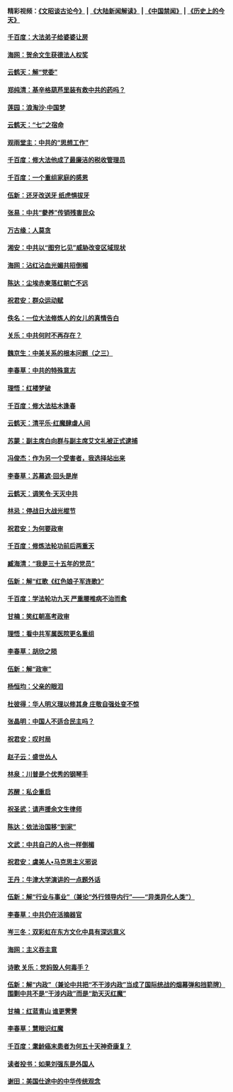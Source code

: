 #### 精彩视频：[《文昭谈古论今》](https://github.com/gfw-breaker/wenzhao/blob/master/README.md?t=11240631) | [《大陆新闻解读》](https://github.com/gfw-breaker/ntdtv-comedy/blob/master/README.md?t=11240631) | [《中国禁闻》](https://github.com/gfw-breaker/ntdtv-news/blob/master/README.md?t=11240631) | [《历史上的今天》](https://github.com/gfw-breaker/today-in-history/blob/master/README.md?t=11240631) 

#### [千百度：大法弟子给婆婆让房](../pages/nsc993/n10870567.md?t=11240631) 

#### [海网：贺余文生获德法人权奖](../pages/nsc993/n10869990.md?t=11240631) 

#### [云鹤天：解“党委”](../pages/nsc993/n10869977.md?t=11240631) 

#### [郑纯清：基辛格葫芦里装有救中共的药吗？](../pages/nsc993/n10868192.md?t=11240631) 

#### [莲园：浪淘沙‧中国梦](../pages/nsc993/n10868184.md?t=11240631) 

#### [云鹤天：“七”之宿命](../pages/nsc993/n10868163.md?t=11240631) 

#### [观雨堂主：中共的“思想工作”](../pages/nsc993/n10868076.md?t=11240631) 

#### [千百度：修大法他成了最廉洁的税收管理员](../pages/nsc993/n10867964.md?t=11240631) 

#### [千百度：一个重组家庭的感恩](../pages/nsc993/n10865204.md?t=11240631) 

#### [伍新：还牙改送牙 纸虎惧拔牙](../pages/nsc993/n10863679.md?t=11240631) 

#### [张易：中共“豢养”传销残害民众](../pages/nsc993/n10864740.md?t=11240631) 

#### [万古缘：人莫贪](../pages/nsc993/n10863667.md?t=11240631) 

#### [湘安：中共以“图穷匕见”威胁改变区域现状](../pages/nsc993/n10864609.md?t=11240631) 

#### [海网：沾红沾血光媚共招倒楣](../pages/nsc993/n10863591.md?t=11240631) 

#### [陈达：尘埃赤柬落红朝亡不远](../pages/nsc993/n10863562.md?t=11240631) 

#### [祝君安：群众运动赋](../pages/nsc993/n10863448.md?t=11240631) 

#### [佚名：一位大法修炼人的女儿的真情告白](../pages/nsc993/n10861395.md?t=11240631) 

#### [关乐：中共何时不再存在？](../pages/nsc993/n10860742.md?t=11240631) 

#### [魏京生：中美关系的根本问题（之三）](../pages/nsc993/n10860643.md?t=11240631) 

#### [李春草：中共的特殊意志](../pages/nsc993/n10860705.md?t=11240631) 

#### [理悟：红楼梦破](../pages/nsc993/n10855545.md?t=11240631) 

#### [千百度：修大法枯木逢春](../pages/nsc993/n10855876.md?t=11240631) 

#### [云鹤天：清平乐‧红魔肆虐人间](../pages/nsc993/n10855540.md?t=11240631) 

#### [苏蒙：副主席白向群与副主席艾文礼被正式逮捕](../pages/nsc993/n10853816.md?t=11240631) 

#### [冯俊杰：作为另一个受害者，我选择站出来](../pages/nsc993/n10854203.md?t=11240631) 

#### [李春草：苏幕遮‧回头是岸](../pages/nsc993/n10853697.md?t=11240631) 

#### [云鹤天：调笑令‧天灭中共](../pages/nsc993/n10852934.md?t=11240631) 

#### [林忌：停战日大战光棍节](../pages/nsc993/n10852809.md?t=11240631) 

#### [祝君安：为何要政审](../pages/nsc993/n10852927.md?t=11240631) 

#### [千百度：修炼法轮功前后两重天](../pages/nsc993/n10851915.md?t=11240631) 

#### [臧海清：“我是三十五年的党员”](../pages/nsc993/n10851897.md?t=11240631) 

#### [伍新：解“红歌《红色娘子军连歌》”](../pages/nsc993/n10848346.md?t=11240631) 

#### [千百度：学法轮功九天 严重腰椎病不治而愈](../pages/nsc993/n10848063.md?t=11240631) 

#### [甘楠：笑红朝高考政审](../pages/nsc993/n10848051.md?t=11240631) 

#### [理悟：看中共军属医院更名重组](../pages/nsc993/n10845990.md?t=11240631) 

#### [李春草：胡欣之陨](../pages/nsc993/n10845983.md?t=11240631) 

#### [伍新：解“政审”](../pages/nsc993/n10845884.md?t=11240631) 

#### [杨恒均：父亲的眼泪](../pages/nsc993/n10845825.md?t=11240631) 

#### [杜彼得：华人明义理以修其身 庄敬自强处变不惊](../pages/nsc993/n10844569.md?t=11240631) 

#### [张晶明：中国人不适合民主吗？](../pages/nsc993/n10842769.md?t=11240631) 

#### [祝君安：叹时局](../pages/nsc993/n10840922.md?t=11240631) 

#### [赵子云：盛世怂人](../pages/nsc993/n10840892.md?t=11240631) 

#### [林泉：川普是个优秀的钢琴手](../pages/nsc993/n10840404.md?t=11240631) 

#### [苏醒：私企重启](../pages/nsc993/n10837387.md?t=11240631) 

#### [祝圣武：请声援余文生律师](../pages/nsc993/n10837318.md?t=11240631) 

#### [陈达：依法治国移“到家”](../pages/nsc993/n10837376.md?t=11240631) 

#### [文武：中共自己的人也一样倒楣](../pages/nsc993/n10835647.md?t=11240631) 

#### [祝君安：虞美人•马克思主义邪说](../pages/nsc993/n10835625.md?t=11240631) 

#### [王丹：牛津大学演讲的一点题外话](../pages/nsc993/n10835528.md?t=11240631) 

#### [伍新：解“行业与事业”（兼论“外行领导内行”——“异类异化人类”）](../pages/nsc993/n10835462.md?t=11240631) 

#### [李春草：中共仍在活摘器官](../pages/nsc993/n10832561.md?t=11240631) 

#### [岑三冬：双彩虹在东方文化中具有深远意义](../pages/nsc993/n10832544.md?t=11240631) 

#### [海网：主义吞主意](../pages/nsc993/n10832535.md?t=11240631) 

#### [诗歌 关乐：党妈毁人何毒手？](../pages/nsc993/n10832529.md?t=11240631) 

#### [伍新：解“内政”（兼论中共把“不干涉内政”当成了国际统战的烟幕弹和挡箭牌）围剿中共不是“干涉内政”而是“助天灭红魔”](../pages/nsc993/n10832509.md?t=11240631) 

#### [甘楠：红蓝青山 谁更霁霁](../pages/nsc993/n10832450.md?t=11240631) 

#### [李春草：慧眼识红魔](../pages/nsc993/n10832442.md?t=11240631) 

#### [千百度：耄龄癌末患者为何五十天神奇康复？](../pages/nsc993/n10831080.md?t=11240631) 

#### [读者投书：如果刘强东是外国人](../pages/nsc993/n10830359.md?t=11240631) 

#### [谢田：美国仕途中的中华传统观念](../pages/nsc993/n10829531.md?t=11240631) 

